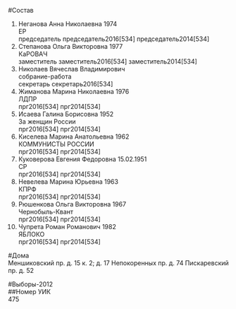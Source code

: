 #Состав  
1. Неганова Анна Николаевна 1974  
    ЕР  
    председатель председатель2016[534] председатель2014[534]  
2. Степанова Ольга Викторовна 1977  
    КаРОВАЧ  
    заместитель заместитель2016[534] заместитель2014[534]  
3. Николаев Вячеслав Владимирович  
    собрание-работа  
    секретарь секретарь2016[534]  
4. Жиманова Марина Николаевна 1976  
    ЛДПР  
    прг2016[534] прг2014[534]  
5. Исаева Галина Борисовна 1952  
    За женщин России  
    прг2016[534] прг2014[534]  
6. Киселева Марина Анатольевна 1962  
    КОММУНИСТЫ РОССИИ  
    прг2016[534] прг2014[534]  
7. Куковерова Евгения Федоровна 15.02.1951  
    СР  
    прг2016[534] прг2014[534]  
8. Невелева Марина Юрьевна 1963  
    КПРФ  
    прг2016[534] прг2014[534]  
9. Рюшенкова Ольга Викторовна 1967  
    Чернобыль-Квант  
    прг2016[534] прг2014[534]  
10. Чупрета Роман Романович 1982  
    ЯБЛОКО  
    прг2016[534] прг2014[534]  
  
#Дома  
Меншиковский пр. д. 15 к. 2; д. 17 Непокоренных пр. д. 74 Пискаревский пр. д. 52  
  
#Выборы-2012  
##Номер УИК  
475  
